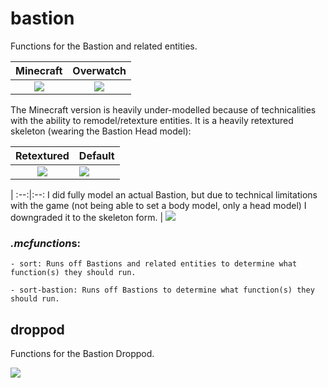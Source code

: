 # bastion
Functions for the Bastion and related entities.

Minecraft   |   Overwatch
:----------:|:-----------:
![](https://i.gyazo.com/3c5f4985b7a4df02fec877d39424bdf2.png)   |   ![](https://img00.deviantart.net/85b5/i/2015/274/1/4/bastion___overwatch___close_look_at_model_by_plank_69-d9bm2g3.png)

The Minecraft version is heavily under-modelled because of technicalities with the ability to remodel/retexture entities.  It is a heavily retextured skeleton (wearing the Bastion Head model):

Retextured  |   Default
:----------:|:-----------|
![](https://i.imgur.com/xloSy9W.png)  |   ![](https://i.imgur.com/6GWBzYT.png)

 | 
:--:|:--:
I did fully model an actual Bastion, but due to technical limitations with the game (not being able to set a body model, only a head model) I downgraded it to the skeleton form. | ![](https://i.imgur.com/fu44t0R.png)

### *.mcfunction*s:
    - sort: Runs off Bastions and related entities to determine what function(s) they should run.
    
    - sort-bastion: Runs off Bastions to determine what function(s) they should run.
    
## droppod
Functions for the Bastion Droppod.

![](https://media.giphy.com/media/l3mZg2E5ftFj9bWmI/giphy.gif)
